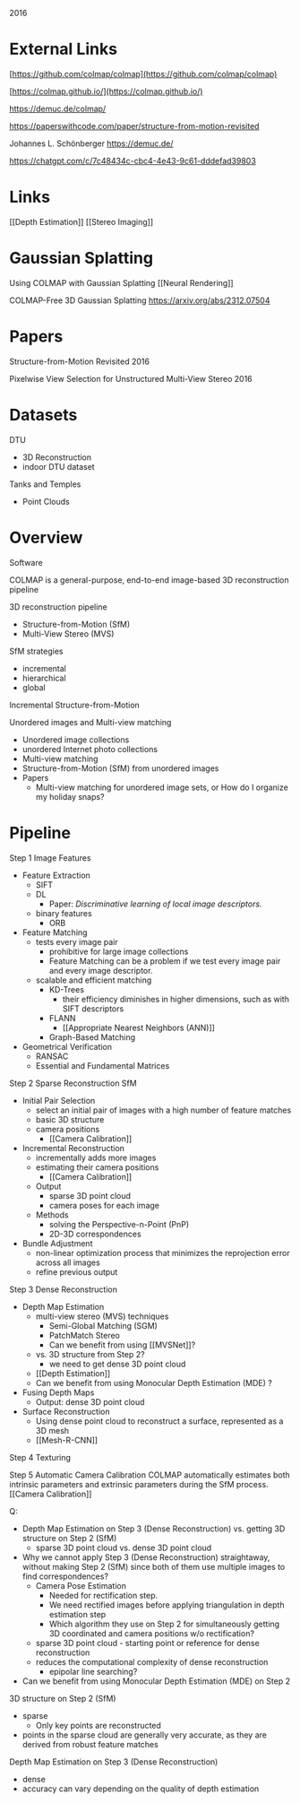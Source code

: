 2016

# External Links


[https://github.com/colmap/colmap](https://github.com/colmap/colmap)

[https://colmap.github.io/](https://colmap.github.io/)

https://demuc.de/colmap/

https://paperswithcode.com/paper/structure-from-motion-revisited

Johannes L. Schönberger
https://demuc.de/

https://chatgpt.com/c/7c48434c-cbc4-4e43-9c61-dddefad39803

# Links

[[Depth Estimation]]
[[Stereo Imaging]]

# Gaussian Splatting

Using COLMAP with Gaussian Splatting
[[Neural Rendering]]

COLMAP-Free 3D Gaussian Splatting
https://arxiv.org/abs/2312.07504


# Papers

Structure-from-Motion Revisited
2016

Pixelwise View Selection for Unstructured Multi-View Stereo
2016

# Datasets

DTU
- 3D Reconstruction
- indoor DTU dataset

Tanks and Temples
- Point Clouds

# Overview

Software

COLMAP is a general-purpose, end-to-end image-based 3D reconstruction pipeline

3D reconstruction pipeline
- Structure-from-Motion (SfM)
- Multi-View Stereo (MVS)

SfM strategies
- incremental
- hierarchical
- global

Incremental Structure-from-Motion

Unordered images and Multi-view matching
- Unordered image collections
- unordered Internet photo collections
- Multi-view matching
- Structure-from-Motion (SfM) from unordered images
- Papers
	- Multi-view matching for unordered image sets, or How do I organize my holiday snaps?


# Pipeline


Step 1
Image Features
- Feature Extraction
	- SIFT
	- DL
		- Paper: *Discriminative learning of local image descriptors.*
	- binary features
		- ORB
- Feature Matching
	- tests every image pair
		- prohibitive for large image collections
		- Feature Matching can be a problem if we test every image pair and every image descriptor.
	- scalable and efficient matching
		- KD-Trees
			- their efficiency diminishes in higher dimensions, such as with SIFT descriptors
		- FLANN
			- [[Appropriate Nearest Neighbors (ANN)]]
		- Graph-Based Matching
- Geometrical Verification
	- RANSAC
	- Essential and Fundamental Matrices

Step 2
Sparse Reconstruction
SfM
- Initial Pair Selection
	- select an initial pair of images with a high number of feature matches
	- basic 3D structure
	- camera positions
		- [[Camera Calibration]]
- Incremental Reconstruction
	- incrementally adds more images
	- estimating their camera positions
		- [[Camera Calibration]]
	- Output
		- sparse 3D point cloud
		- camera poses for each image
	- Methods
		- solving the Perspective-n-Point (PnP)
		- 2D-3D correspondences
- Bundle Adjustment
	- non-linear optimization process that minimizes the reprojection error across all images
	- refine previous output

Step 3
Dense Reconstruction
- Depth Map Estimation
	- multi-view stereo (MVS) techniques
		- Semi-Global Matching (SGM)
		- PatchMatch Stereo
		- Can we benefit from using [[MVSNet]]?
	- vs. 3D structure from Step 2?
		- we need to get dense 3D point cloud
	- [[Depth Estimation]]
	- Can we benefit from using Monocular Depth Estimation (MDE) ?
- Fusing Depth Maps
	- Output: dense 3D point cloud
- Surface Reconstruction
	- Using dense point cloud to reconstruct a surface, represented as a 3D mesh
	- [[Mesh-R-CNN]]

Step 4
Texturing

Step 5
Automatic Camera Calibration
COLMAP automatically estimates both intrinsic parameters and extrinsic parameters during the SfM process.
[[Camera Calibration]]


Q:
- Depth Map Estimation on Step 3 (Dense Reconstruction) vs. getting 3D structure on Step 2 (SfM)
	- sparse 3D point cloud vs. dense 3D point cloud
- Why we cannot apply Step 3 (Dense Reconstruction) straightaway, without making Step 2 (SfM) since both of them use multiple images to find correspondences?
	- Camera Pose Estimation
		- Needed for rectification step.
		- We need rectified images before applying triangulation in depth estimation step
		- Which algorithm they use on Step 2 for simultaneously getting 3D coordinated and camera positions w/o rectification?
	- sparse 3D point cloud - starting point or reference for dense reconstruction
	- reduces the computational complexity of dense reconstruction
		- epipolar line searching?
- Can we benefit from using Monocular Depth Estimation (MDE) on Step 2


3D structure on Step 2 (SfM)
- sparse
	- Only key points are reconstructed
- points in the sparse cloud are generally very accurate, as they are derived from robust feature matches

Depth Map Estimation on Step 3 (Dense Reconstruction)
- dense
- accuracy can vary depending on the quality of depth estimation